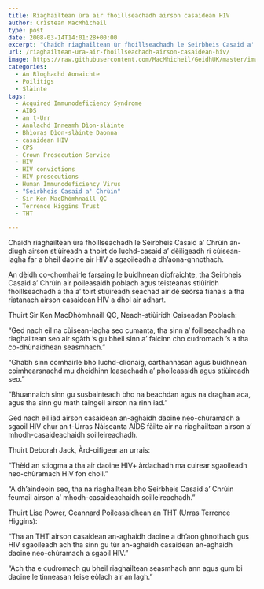 ```yaml
---
title: Riaghailtean ùra air fhoillseachadh airson casaidean HIV
author: Crìstean MacMhìcheil
type: post
date: 2008-03-14T14:01:28+00:00
excerpt: "Chaidh riaghailtean ùr fhoillseachadh le Seirbheis Casaid a' Chrùin an-diugh airson stiùireadh a thoirt do luchd-casaid a' dèiligeadh ri cùisean-lagha far a bheil daoine air HIV a sgaoileadh a dh’aona-ghnothach."
url: /riaghailtean-ura-air-fhoillseachadh-airson-casaidean-hiv/
image: https://raw.githubusercontent.com/MacMhicheil/GeidhUK/master/images/.jpg
categories:
  - An Rìoghachd Aonaichte
  - Poilitigs
  - Slàinte
tags:
  - Acquired Immunodeficiency Syndrome
  - AIDS
  - an t-Urr
  - Annlachd Inneamh Dìon-slàinte
  - Bhìoras Dìon-slàinte Daonna
  - casaidean HIV
  - CPS
  - Crown Prosecution Service
  - HIV
  - HIV convictions
  - HIV prosecutions
  - Human Immunodeficiency Virus
  - "Seirbheis Casaid a' Chrùin"
  - Sir Ken MacDhòmhnaill QC
  - Terrence Higgins Trust
  - THT

---
```

Chaidh riaghailtean ùra fhoillseachadh le Seirbheis Casaid a&#8217; Chrùin an-diugh airson stiùireadh a thoirt do luchd-casaid a&#8217; dèiligeadh ri cùisean-lagha far a bheil daoine air HIV a sgaoileadh a dh’aona-ghnothach.

An dèidh co-chomhairle farsaing le buidhnean diofraichte, tha Seirbheis Casaid a&#8217; Chrùin air poileasaidh poblach agus teisteanas stiùiridh fhoillseachadh a tha a’ toirt stiùireadh seachad air dè seòrsa fianais a tha riatanach airson casaidean HIV a dhol air adhart.

Thuirt Sir Ken MacDhòmhnaill QC, Neach-stiùiridh Caiseadan Poblach:

“Ged nach eil na cùisean-lagha seo cumanta, tha sinn a’ foillseachadh na riaghailtean seo air sgàth ’s gu bheil sinn a’ faicinn cho cudromach ’s a tha co-dhùnaidhean seasmhach.”

“Ghabh sinn comhairle bho luchd-clionaig, carthannasan agus buidhnean coimhearsnachd mu dheidhinn leasachadh a’ phoileasaidh agus stiùireadh seo.”

“Bhuannaich sinn gu susbainteach bho na beachdan agus na draghan aca, agus tha sinn gu math taingeil airson na rinn iad.”

Ged nach eil iad airson casaidean an-aghaidh daoine neo-chùramach a sgaoil HIV chur an t-Urras Nàiseanta AIDS fàilte air na riaghailtean airson a’ mhodh-casaideachaidh soilleireachadh.

Thuirt Deborah Jack, Àrd-oifigear an urrais:

“Thèid an stiogma a tha air daoine HIV+ àrdachadh ma cuirear sgaoileadh neo-chùramach HIV fon choil.”

“A dh’aindeoin seo, tha na riaghailtean bho Seirbheis Casaid a&#8217; Chrùin feumail airson a’ mhodh-casaideachaidh soilleireachadh.”

Thuirt Lise Power, Ceannard Poileasaidhean an THT (Urras Terrence Higgins):

“Tha an THT airson casaidean an-aghaidh daoine a dh’aon ghnothach gus HIV sgaoileadh ach tha sinn gu tùr an-aghaidh casaidean an-aghaidh daoine neo-chùramach a sgaoil HIV.”

“Ach tha e cudromach gu bheil riaghailtean seasmhach ann agus gum bi daoine le tinneasan feise eòlach air an lagh.”
